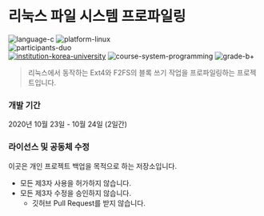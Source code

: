 # 리눅스 파일 시스템 프로파일링

![language-c][language-c]
![platform-linux][platform-linux]
<br>
![participants-duo][participants-duo]
<br>
[![institution-korea-university][korea-university-image]][korea-university-cs-url]
![course-system-programming][course-cose322]
![grade-b+][grade-b+]

> 리눅스에서 동작하는 Ext4와 F2FS의 블록 쓰기 작업을 프로파일링하는 프로젝트입니다.

### 개발 기간

2020년 10월 23일 - 10월 24일 (2일간)

### 라이선스 및 공동체 수정

이곳은 개인 프로젝트 백업을 목적으로 하는 저장소입니다.

  * 모든 제3자 사용을 허가하지 않습니다.
  * 모든 제3자 수정을 승인하지 않습니다.
    * 깃허브 Pull Request를 받지 않습니다.

<!-- Image definitions -->
[korea-university-image]: https://img.shields.io/badge/Institution-Korea%20University-red
[korea-university-cs-url]: http://cs.korea.ac.kr
[course-cose322]: https://img.shields.io/badge/Course-System%20Programming-brightgreen
[language-c]: https://img.shields.io/badge/Language-C-orange
[platform-linux]: https://img.shields.io/badge/Platform-Linux-yellowgreen
[grade-b+]: https://img.shields.io/badge/Grade-B+-yellow
[participants-duo]: https://img.shields.io/badge/Participants-Duo%20Project-7aa3cc
